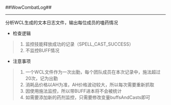 ##WowCombatLog##
***
分析WCL生成的文本日志文件，输出每位成员的嗑药情况

* 检查逻辑
> 1. 监控技能释放成功的记录（SPELL_CAST_SUCCESS）
> 2. 不监控BUFF情况

* 注意事项
> 1. 一个WCL文件作为一次出勤，每个团队成员在本次记录中，施法超过20次，记为出勤
> 2. 消耗品价格以AH为准，AH价格波动较大，所以每次需要重新抓取
> 3. 因使用施法监控，所以带BUFF进本将不会被统计
> 4. 如需要添加新的药剂监控，只需要修改变量buffsAndCasts即可
